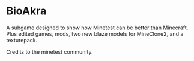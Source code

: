 # BioAkra
A subgame designed to show how Minetest can be better than Minecraft.
Plus edited games, mods, two new blaze models for MineClone2, and a texturepack.

Credits to the minetest community.
